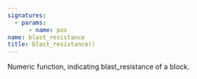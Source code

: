 ```yaml
---
signatures:
  - params:
      - name: pos
name: blast_resistance
title: blast_resistance()
---
```



Numeric function, indicating blast_resistance of a block.
